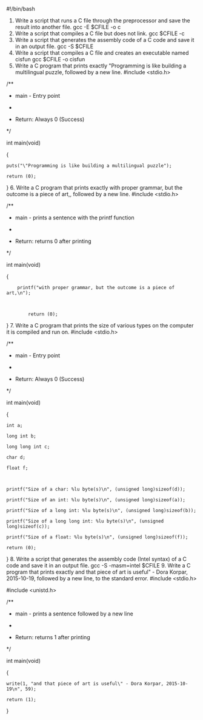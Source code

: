 #!/bin/bash
1. Write a script that runs a C file through the preprocessor and save the result into another file.
gcc -E $CFILE -o c
2. Write a script that compiles a C file but does not link.
gcc $CFILE -c
3. Write a script that generates the assembly code of a C code and save it in an output file.
gcc -S $CFILE
4. Write a script that compiles a C file and creates an executable named cisfun
gcc $CFILE -o cisfun
5. Write a C program that prints exactly "Programming is like building a multilingual puzzle, followed by a new line.
#include <stdio.h>



/**

 * main - Entry point

 *

 * Return: Always 0 (Success)

 */



int main(void)

{

	puts("\"Programming is like building a multilingual puzzle");

	return (0);

}
6. Write a C program that prints exactly with proper grammar, but the outcome is a piece of art,, followed by a new line.
#include <stdio.h>







/**

 * main - prints a sentence with the printf function

 *

 * Return: returns 0 after printing

 */



int main(void)



{



		printf("with proper grammar, but the outcome is a piece of art,\n");



			return (0);



}
7. Write a C program that prints the size of various types on the computer it is compiled and run on.
#include <stdio.h>







/**

 * main - Entry point

 *

 * Return: Always 0 (Success)

 */



int main(void)

{

	int a;

	long int b;

	long long int c;

	char d;

	float f;



	printf("Size of a char: %lu byte(s)\n", (unsigned long)sizeof(d));

	printf("Size of an int: %lu byte(s)\n", (unsigned long)sizeof(a));

	printf("Size of a long int: %lu byte(s)\n", (unsigned long)sizeof(b));

	printf("Size of a long long int: %lu byte(s)\n", (unsigned long)sizeof(c));

	printf("Size of a float: %lu byte(s)\n", (unsigned long)sizeof(f));

	return (0);

}
8. Write a script that generates the assembly code (Intel syntax) of a C code and save it in an output file.
gcc -S -masm=intel $CFILE
9. Write a C program that prints exactly and that piece of art is useful" - Dora Korpar, 2015-10-19, followed by a new line, to the standard error.
#include <stdio.h>

#include <unistd.h>



/**

  * main - prints a sentence followed by a new line

  *

  * Return: returns 1 after printing

  */



int main(void)

{

	write(1, "and that piece of art is useful\" - Dora Korpar, 2015-10-19\n", 59);

	return (1);

}
